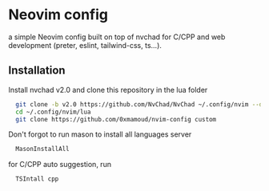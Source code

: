 
# Neovim config

a simple Neovim config built on top of nvchad for C/CPP and web development (preter, eslint, tailwind-css, ts...).

## Installation

Install nvchad v2.0 and clone this repository in the lua folder
```bash
  git clone -b v2.0 https://github.com/NvChad/NvChad ~/.config/nvim --depth 1
  cd ~/.config/nvim/lua
  git clone https://github.com/0xmamoud/nvim-config custom
```

Don't forgot to run mason to install all languages server
```bash
  MasonInstallAll
```

for C/CPP auto suggestion, run 
```bash
  TSIntall cpp
```
